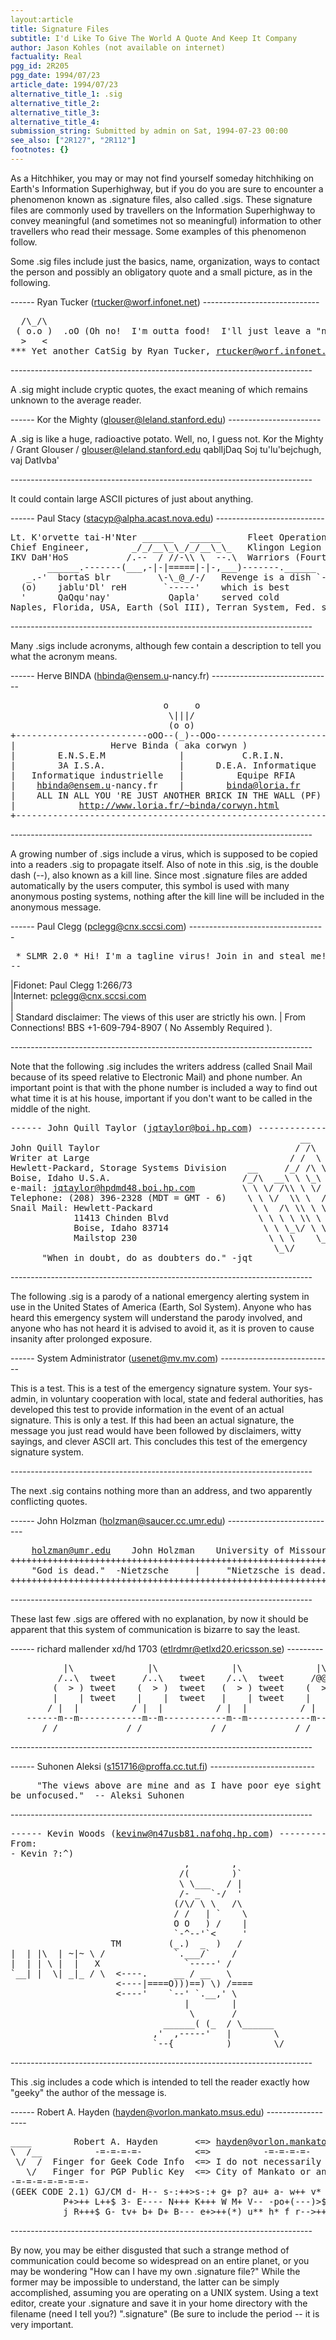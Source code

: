 ```yaml
---
layout:article
title: Signature Files
subtitle: I'd Like To Give The World A Quote And Keep It Company
author: Jason Kohles (not available on internet)
factuality: Real
pgg_id: 2R205
pgg_date: 1994/07/23
article_date: 1994/07/23
alternative_title_1: .sig
alternative_title_2: 
alternative_title_3: 
alternative_title_4: 
submission_string: Submitted by admin on Sat, 1994-07-23 00:00
see_also: ["2R127", "2R112"]
footnotes: {}
---
```

<div>
<p>As a Hitchhiker, you may or may not find yourself someday hitchhiking on Earth's Information Superhighway, but if you do you are sure to encounter a phenomenon known as .signature files, also called .sigs. These signature files are commonly used by travellers on the Information Superhighway to convey meaningful (and sometimes not so meaningful) information to other travellers who read their message. Some examples of this phenomenon follow.</p>
<p>Some .sig files include just the basics, name, organization, ways to contact the person and possibly an obligatory quote and a small picture, as in the following.</p>
<p>------ Ryan Tucker (<a href="https://web.archive.org/web/20130205230853/mailto:rtucker@worf.infonet.net">rtucker@worf.infonet.net</a>) -----------------------------</p>
<pre>
  /\_/\
 ( o.o )  .oO (Oh no!  I'm outta food!  I'll just leave a "note" for Ryan..)
  &gt;   &lt;
*** Yet another CatSig by Ryan Tucker, <a href="https://web.archive.org/web/20130205230853/mailto:rtucker@worf.infonet.net">rtucker@worf.infonet.net</a>! ***
</pre>
<p>---------------------------------------------------------------------------</p>
<p>A .sig might include cryptic quotes, the exact meaning of which remains unknown to the average reader.</p>
<p>------ Kor the Mighty (<a href="https://web.archive.org/web/20130205230853/mailto:glouser@leland.stanford.edu">glouser@leland.stanford.edu</a>) -----------------------</p>
<p>A .sig is like a huge, radioactive potato. Well, no, I guess not. Kor the Mighty / Grant Glouser / <a href="https://web.archive.org/web/20130205230853/mailto:glouser@leland.stanford.edu">glouser@leland.stanford.edu</a> qablIjDaq Soj tu'lu'bejchugh, vaj DatIvba'</p>
<p>---------------------------------------------------------------------------</p>
<p>It could contain large ASCII pictures of just about anything.</p>
<p>------ Paul Stacy (<a href="https://web.archive.org/web/20130205230853/mailto:stacyp@alpha.acast.nova.edu">stacyp@alpha.acast.nova.edu</a>) ---------------------------</p>
<pre>
Lt. K'orvette tai-H'Nter ______   ______     Fleet Operations Officer,
Chief Engineer,        _/_/__\_\_/_/__\_\_   Klingon Legion of Assault
IKV DaH'HoS           /.--  / //-\\ \  --.\  Warriors (Fourth Fleet)
       ______.-------(___,-|-|=====|-|-,___)-------.______
   _.-'  bortaS blr         \-\_@_/-/   Revenge is a dish `-._
  (o)    jablu'Dl' reH       `-----'    which is best       (o)
  '      QaQqu'nay'           Qapla'    served cold           `
Naples, Florida, USA, Earth (Sol III), Terran System, Fed. sector 001
</pre>
<p>---------------------------------------------------------------------------</p>
<p>Many .sigs include acronyms, although few contain a description to tell you what the acronym means.</p>
<p>------ Herve BINDA (<a href="https://web.archive.org/web/20130205230853/mailto:hbinda@ensem.u">hbinda@ensem.u</a>-nancy.fr) ------------------------------</p>
<pre>
                             o     o
                              \|||/
                              (o o)
+-------------------------oOO--(_)--OOo------------------------+
|                  Herve Binda ( aka corwyn )                  |
|        E.N.S.E.M              |           C.R.I.N.           |
|        3A I.S.A.              |      D.E.A. Informatique     |
|   Informatique industrielle   |          Equipe RFIA         |
|    <a href="https://web.archive.org/web/20130205230853/mailto:hbinda@ensem.u">hbinda@ensem.u</a>-nancy.fr    |        <a href="https://web.archive.org/web/20130205230853/mailto:binda@loria.fr">binda@loria.fr</a>        |
|    ALL IN ALL YOU 'RE JUST ANOTHER BRICK IN THE WALL (PF)    |
|            <a href="https://web.archive.org/web/20130205230853/http://www.loria.fr/~binda/corwyn.html">http://www.loria.fr/~binda/corwyn.html</a>            |
+--------------------------------------------------------------+
</pre>
<p>---------------------------------------------------------------------------</p>
<p>A growing number of .sigs include a virus, which is supposed to be copied into a readers .sig to propagate itself. Also of note in this .sig, is the double dash (--), also known as a kill line. Since most .signature files are added automatically by the users computer, this symbol is used with many anonymous posting systems, nothing after the kill line will be included in the anonymous message.</p>
<p>------ Paul Clegg (<a href="https://web.archive.org/web/20130205230853/mailto:pclegg@cnx.sccsi.com">pclegg@cnx.sccsi.com</a>) ----------------------------------</p>
<pre>
 * SLMR 2.0 * Hi! I'm a tagline virus! Join in and steal me!
--
</pre>
<p>|Fidonet: Paul Clegg 1:266/73<br>
|Internet: <a href="https://web.archive.org/web/20130205230853/mailto:pclegg@cnx.sccsi.com">pclegg@cnx.sccsi.com</a><br>
|<br>
| Standard disclaimer: The views of this user are strictly his own. | From Connections! BBS +1-609-794-8907 ( No Assembly Required ).</p>
<p>---------------------------------------------------------------------------</p>
<p>Note that the following .sig includes the writers address (called Snail Mail because of its speed relative to Electronic Mail) and phone number. An important point is that with the phone number is included a way to find out what time it is at his house, important if you don't want to be called in the middle of the night.</p>
<pre>
------ John Quill Taylor (<a href="https://web.archive.org/web/20130205230853/mailto:jqtaylor@boi.hp.com">jqtaylor@boi.hp.com</a>) ----------------------------
                                                       __
John Quill Taylor                                     / /\
Writer at Large                                      / /  \
Hewlett-Packard, Storage Systems Division    __     /_/ /\ \
Boise, Idaho U.S.A.                         /_/\  __\ \ \_\ \
e-mail: <a href="https://web.archive.org/web/20130205230853/mailto:jqtaylor@hpdmd48.boi.hp.com">jqtaylor@hpdmd48.boi.hp.com</a>         \ \ \/ /\\ \ \/ /
Telephone: (208) 396-2328 (MDT = GMT - 6)    \ \ \/  \\ \  /
Snail Mail: Hewlett-Packard                   \ \  /\ \\ \ \
            11413 Chinden Blvd                 \ \ \ \ \\ \ \
            Boise, Idaho 83714                  \ \ \_\/ \ \ \
            Mailstop 230                         \ \ \    \_\/
                                                  \_\/
      "When in doubt, do as doubters do." -jqt
</pre>
<p>---------------------------------------------------------------------------</p>
<p>The following .sig is a parody of a national emergency alerting system in use in the United States of America (Earth, Sol System). Anyone who has heard this emergency system will understand the parody involved, and anyone who has not heard it is advised to avoid it, as it is proven to cause insanity after prolonged exposure.</p>
<p>------ System Administrator (<a href="https://web.archive.org/web/20130205230853/mailto:usenet@mv.mv.com">usenet@mv.mv.com</a>) ----------------------------</p>
<p>This is a test. This is a test of the emergency signature system. Your sys-admin, in voluntary cooperation with local, state and federal authorities, has developed this test to provide information in the event of an actual signature. This is only a test. If this had been an actual signature, the message you just read would have been followed by disclaimers, witty sayings, and clever ASCII art. This concludes this test of the emergency signature system.</p>
<p>---------------------------------------------------------------------------</p>
<p>The next .sig contains nothing more than an address, and two apparently conflicting quotes.</p>
<p>------ John Holzman (<a href="https://web.archive.org/web/20130205230853/mailto:holzman@saucer.cc.umr.edu">holzman@saucer.cc.umr.edu</a>) ---------------------------</p>
<pre>
    <a href="https://web.archive.org/web/20130205230853/mailto:holzman@umr.edu">holzman@umr.edu</a>    John Holzman    University of Missouri-Rolla
+++++++++++++++++++++++++++++++++++++++++++++++++++++++++++++++++++++++
    "God is dead."  -Nietzsche     |     "Nietzsche is dead."  -God
+++++++++++++++++++++++++++++++++++++++++++++++++++++++++++++++++++++++
</pre>
<p>---------------------------------------------------------------------------</p>
<p>These last few .sigs are offered with no explanation, by now it should be apparent that this system of communication is bizarre to say the least.</p>
<p>------ richard mallender xd/hd 1703 (<a href="https://web.archive.org/web/20130205230853/mailto:etlrdmr@etlxd20.ericsson.se">etlrdmr@etlxd20.ericsson.se</a>) ---------</p>
<pre>
          |\              |\              |\              |\
         /..\  tweet     /..\   tweet    /..\  tweet     /@@\  My mind !
        (  &gt; ) tweet    (  &gt; )  tweet   (  &gt; ) tweet    (  &gt; ) it's gone
        |    | tweet    |    |  tweet   |    | tweet    |    | blank !
       / |  |          / |  |          / |  |          / |  |
   ------m--m------------m--m------------m--m------------m--m--------------
      /_/             /_/             /_/             /_/
</pre>
<p>---------------------------------------------------------------------------</p>
<p>------ Suhonen Aleksi (<a href="https://web.archive.org/web/20130205230853/mailto:s151716@proffa.cc.tut.fi">s151716@proffa.cc.tut.fi</a>) --------------------------</p>
<pre>
     "The views above are mine and as I have poor eye sight they may well
be unfocused."  -- Aleksi Suhonen
</pre>
<p>---------------------------------------------------------------------------</p>
<pre>
------ Kevin Woods (<a href="https://web.archive.org/web/20130205230853/mailto:kevinw@n47usb81.nafohq.hp.com">kevinw@n47usb81.nafohq.hp.com</a>) ------------------------
From:
- Kevin ?:^)
                                 ,        ,
                                /(        )`
                                \ \___   / |
                                /- _  `-/  '
                               (/\/ \ \   /\
                               / /   | `    \
                               O O   ) /    |
                               `-^--'`&lt;     '
                   TM         (_.)  _  )   /
|  | |\  | ~|~ \ /             `.___/`    /
|  | | \ |  |   X                `-----' /
`__| |  \| _|_ / \  &lt;----.     __ / __   \
                    &lt;----|====O)))==) \) /====
                    &lt;----'    `--' `.__,' \
                                 |        |
                                  \       /
                             ______( (_  / \______
                           ,'  ,-----'   |        \
                           `--{__________)        \/
</pre>
<p>---------------------------------------------------------------------------</p>
<p>This .sig includes a code which is intended to tell the reader exactly how "geeky" the author of the message is.</p>
<p>------ Robert A. Hayden (<a href="https://web.archive.org/web/20130205230853/mailto:hayden@vorlon.mankato.msus.edu">hayden@vorlon.mankato.msus.edu</a>) ------------------</p>
<pre>
____        Robert A. Hayden       &lt;=&gt; <a href="https://web.archive.org/web/20130205230853/mailto:hayden@vorlon.mankato.msus.edu">hayden@vorlon.mankato.msus.edu</a>
\  /__          -=-=-=-=-          &lt;=&gt;          -=-=-=-=-
 \/  /  Finger for Geek Code Info  &lt;=&gt; I do not necessarily speak for the
   \/   Finger for PGP Public Key  &lt;=&gt; City of Mankato or anyone else, dammit
-=-=-=-=-=-=-=-
(GEEK CODE 2.1) GJ/CM d- H-- s-:++&gt;s-:+ g+ p? au+ a- w++ v* C++(++++) UL++++$
          P+&gt;++ L++$ 3- E---- N+++ K+++ W M+ V-- -po+(---)&gt;$ Y++ t+ 5+++
          j R+++$ G- tv+ b+ D+ B--- e+&gt;++(*) u** h* f r--&gt;+++ !n y++**
</pre>
<p>---------------------------------------------------------------------------</p>
<p>By now, you may be either disgusted that such a strange method of communication could become so widespread on an entire planet, or you may be wondering "How can I have my own .signature file?" While the former may be impossible to understand, the latter can be simply accomplished, assuming you are operating on a UNIX system. Using a text editor, create your .signature and save it in your home directory with the filename (need I tell you?) ".signature" (Be sure to include the period -- it is very important.</p>
</div>
